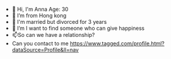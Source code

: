 - 👋 Hi, I'm Anna Age: 30  
- 👀 I’m from Hong kong
- 🌱 I'm married but divorced for 3 years
- 💞️ I’m I want to find someone who can give happiness
- 📫So can we have a relationship?
- Can you contact to me https://www.tagged.com/profile.html?dataSource=Profile&ll=nav

<!---
Annajuci789456/Annajuci789456 is a ✨ special ✨ repository because its `README.md` (this file) appears on your GitHub profile.
You can click the Preview link to take a look at your changes.
--->
